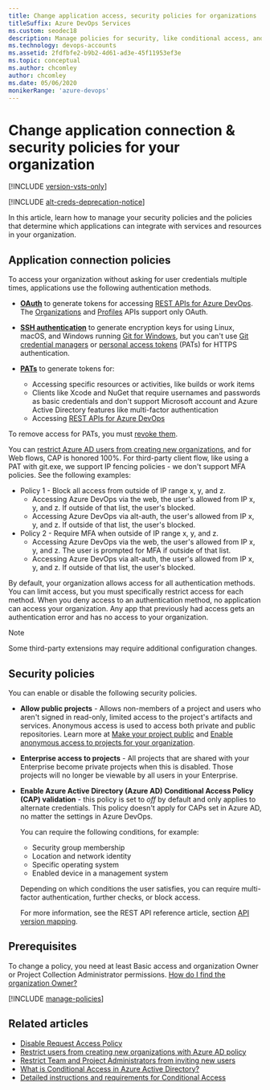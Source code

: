 ```yaml
---
title: Change application access, security policies for organizations
titleSuffix: Azure DevOps Services
ms.custom: seodec18
description: Manage policies for security, like conditional access, and alternate authentication, like OAuth, SSH, and personal access tokens (PATs) so you don't have to enter user credentials many times.
ms.technology: devops-accounts
ms.assetid: 2fdfbfe2-b9b2-4d61-ad3e-45f11953ef3e
ms.topic: conceptual
ms.author: chcomley
author: chcomley
ms.date: 05/06/2020
monikerRange: 'azure-devops'
---
```


# Change application connection & security policies for your organization

[!INCLUDE [version-vsts-only](../../includes/version-vsts-only.md)]

[!INCLUDE [alt-creds-deprecation-notice](../../includes/alt-creds-deprecation-notice.md)]

In this article, learn how to manage your security policies and the policies that determine which applications can integrate with services and resources in your organization.

## Application connection policies

To access your organization without asking for user credentials multiple times, applications use the following authentication methods.

* [**OAuth**](../../integrate/get-started/authentication/oauth.md) to generate tokens for accessing [REST APIs for Azure DevOps](../../integrate/get-started/rest/basics.md). The [Organizations](/rest/api/azure/devops/account) and [Profiles](/rest/api/azure/devops/profile/) APIs support only OAuth.

* [**SSH authentication**](../../repos/git/use-ssh-keys-to-authenticate.md) to generate encryption keys for using Linux, macOS, and Windows running [Git for Windows](https://www.git-scm.com/download/win), but you can't use [Git credential managers](../../repos/git/set-up-credential-managers.md) or [personal access tokens](use-personal-access-tokens-to-authenticate.md) (PATs) for HTTPS authentication.
 
* [**PATs**](use-personal-access-tokens-to-authenticate.md) to generate tokens for:

   * Accessing specific resources or activities, like builds or work items
   * Clients like Xcode and NuGet that require usernames and passwords as basic credentials and don't support Microsoft account and Azure Active Directory features like multi-factor authentication
   * Accessing [REST APIs for Azure DevOps](../../integrate/get-started/rest/basics.md)

To remove access for PATs, you must [revoke them](use-personal-access-tokens-to-authenticate.md).

You can [restrict Azure AD users from creating new organizations](azure-ad-tenant-policy-restrict-org-creation.md), and for Web flows, CAP is honored 100%. For third-party client flow, like using a PAT with git.exe, we support IP fencing policies - we don't support MFA policies. See the following examples:
- Policy 1 - Block all access from outside of IP range x, y, and z.
    * Accessing Azure DevOps via the web, the user's allowed from IP x, y, and z. If outside of that list, the user's blocked.
    * Accessing Azure DevOps via alt-auth, the user's allowed from IP x, y, and z. If outside of that list, the user's blocked.
- Policy 2 - Require MFA when outside of IP range x, y, and z.
    * Accessing Azure DevOps via the web, the user's allowed from IP x, y, and z. The user is prompted for MFA if outside of that list.
    * Accessing Azure DevOps via alt-auth, the user's allowed from IP x, y, and z. If outside of that list, the user's blocked.

By default, your organization allows access for all authentication methods.
You can limit access, but you must specifically restrict access for each method.
When you deny access to an authentication method, no application can access your organization. Any app that previously had access gets an authentication error and has no access to your organization.

> [!NOTE]
> Some third-party extensions may require additional configuration changes.

## Security policies

You can enable or disable the following security policies.

- **Allow public projects** - Allows non-members of a project and users who aren't signed in read-only, limited access to the project's artifacts and services. Anonymous access is used to access both private and public repositories. Learn more at [Make your project public](../public/make-project-public.md) and [Enable anonymous access to projects for your organization](../public/create-public-project.md#enable-anonymous-access-to-projects-for-your-organization).
- **Enterprise access to projects** - All projects that are shared with your Enterprise become private projects when this is disabled. Those projects will no longer be viewable by all users in your Enterprise.
- **Enable Azure Active Directory (Azure AD) Conditional Access Policy (CAP) validation** - this policy is set to *off* by default and only applies to alternate credentials. This policy doesn't apply for CAPs set in Azure AD, no matter the settings in Azure DevOps.

   You can require the following conditions, for example:
    - Security group membership
    - Location and network identity
    - Specific operating system
    - Enabled device in a management system

   Depending on which conditions the user satisfies, you can require multi-factor authentication, further checks, or block access.

   For more information, see the REST API reference article, section [API version mapping](https://docs.microsoft.com/rest/api/azure/devops/?view=azure-devops-server-rest-5.0).

## Prerequisites

To change a policy, you need at least Basic access and organization Owner or Project Collection Administrator permissions.
[How do I find the organization Owner?](../security/lookup-organization-owner-admin.md)

[!INCLUDE [manage-policies](../../includes/manage-policies.md)]


## Related articles

- [Disable Request Access Policy](disable-request-access-policy.md)
- [Restrict users from creating new organizations with Azure AD policy](azure-ad-tenant-policy-restrict-org-creation.md)
- [Restrict Team and Project Administrators from inviting new users](../security/restrict-invitations.md)
- [What is Conditional Access in Azure Active Directory?](/azure/active-directory/active-directory-conditional-access)
- [Detailed instructions and requirements for Conditional Access](/azure/active-directory/active-directory-conditional-access-azuread-connected-apps)


